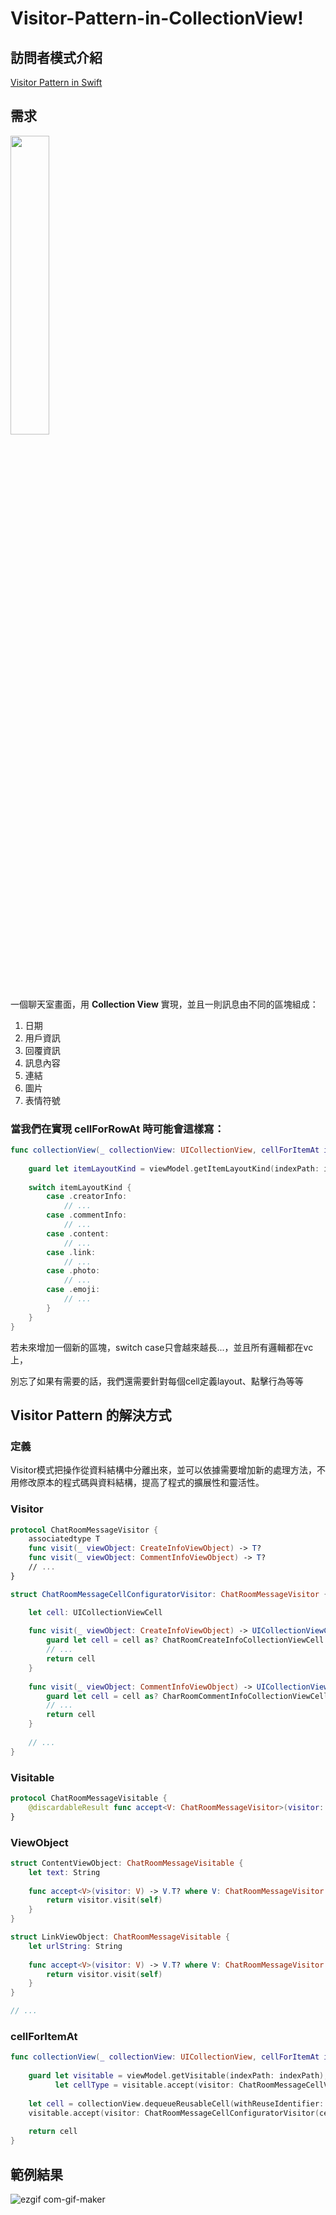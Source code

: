 # Visitor-Pattern-in-CollectionView!

## 訪問者模式介紹
[Visitor Pattern in Swift](https://glow-harmony-176.notion.site/Visitor-839050ce78f742c7a520716d77fe6b81)

## 需求
<img src="https://user-images.githubusercontent.com/36924807/206606884-07afff0d-4860-4449-836f-c5ca0eead4aa.png" width=35% height=35%>

一個聊天室畫面，用 **Collection View** 實現，並且一則訊息由不同的區塊組成：

1. 日期
2. 用戶資訊
3. 回覆資訊
4. 訊息內容
5. 連結
6. 圖片
7. 表情符號

### 當我們在實現 **cellForRowAt** 時可能會這樣寫：
```swift
func collectionView(_ collectionView: UICollectionView, cellForItemAt indexPath: IndexPath) -> UICollectionViewCell {
    
    guard let itemLayoutKind = viewModel.getItemLayoutKind(indexPath: indexPath) else { return UICollectionViewCell() }
    
    switch itemLayoutKind {
        case .creatorInfo:
            // ...
        case .commentInfo:
            // ...
        case .content:
            // ...
        case .link:
            // ...
        case .photo:
            // ...
        case .emoji:
            // ...
        }
    }
}
```
若未來增加一個新的區塊，switch case只會越來越長...，並且所有邏輯都在vc上，

別忘了如果有需要的話，我們還需要針對每個cell定義layout、點擊行為等等


## Visitor Pattern 的解決方式
### 定義
Visitor模式把操作從資料結構中分離出來，並可以依據需要增加新的處理方法，不用修改原本的程式碼與資料結構，提高了程式的擴展性和靈活性。
### Visitor
```swift
protocol ChatRoomMessageVisitor {
    associatedtype T
    func visit(_ viewObject: CreateInfoViewObject) -> T?
    func visit(_ viewObject: CommentInfoViewObject) -> T?
    // ...
}

struct ChatRoomMessageCellConfiguratorVisitor: ChatRoomMessageVisitor {

    let cell: UICollectionViewCell
    
    func visit(_ viewObject: CreateInfoViewObject) -> UICollectionViewCell? {
        guard let cell = cell as? ChatRoomCreateInfoCollectionViewCell else { return nil }
        // ...
        return cell
    }
    
    func visit(_ viewObject: CommentInfoViewObject) -> UICollectionViewCell? {
        guard let cell = cell as? CharRoomCommentInfoCollectionViewCell else { return nil }
        // ...
        return cell
    }
    
    // ...
}
```
### Visitable
```swift
protocol ChatRoomMessageVisitable {
    @discardableResult func accept<V: ChatRoomMessageVisitor>(visitor: V) -> V.T?
}
```
### ViewObject
```swift
struct ContentViewObject: ChatRoomMessageVisitable {
    let text: String
    
    func accept<V>(visitor: V) -> V.T? where V: ChatRoomMessageVisitor {
        return visitor.visit(self)
    }
}

struct LinkViewObject: ChatRoomMessageVisitable {
    let urlString: String
    
    func accept<V>(visitor: V) -> V.T? where V: ChatRoomMessageVisitor {
        return visitor.visit(self)
    }
}

// ...
```
### cellForItemAt
```swift
func collectionView(_ collectionView: UICollectionView, cellForItemAt indexPath: IndexPath) -> UICollectionViewCell {
        
    guard let visitable = viewModel.getVisitable(indexPath: indexPath),
          let cellType = visitable.accept(visitor: ChatRoomMessageCellVisitor()) else { return UICollectionViewCell() }
          
    let cell = collectionView.dequeueReusableCell(withReuseIdentifier: cellType.reuseIdentifier, for: indexPath)
    visitable.accept(visitor: ChatRoomMessageCellConfiguratorVisitor(cell: cell))
    
    return cell
}
```

## 範例結果
![ezgif com-gif-maker](https://user-images.githubusercontent.com/36924807/206078492-c05c33aa-3fc1-4e71-b49e-331dc3bde76c.gif)
